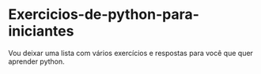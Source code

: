 # Exercicios-de-python-para-iniciantes
Vou deixar uma lista com vários exercícios e respostas para você que quer aprender python.
